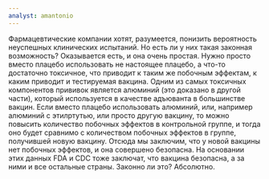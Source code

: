 ```yaml
---
analyst: amantonio
---
```


Фармацевтические компании хотят, разумеется, понизить вероятность неуспешных клинических испытаний. Но есть ли у них такая законная возможность?
Оказывается есть, и она очень простая. Нужно просто вместо плацебо использовать не настоящее плацебо, а что-то достаточно токсичное, что приводит к таким же побочным эффектам, к каким приводит и тестируемая вакцина. Одним из самых токсичных компонентов прививок является алюминий (это доказано в другой части), который используется в качестве адъюванта в большинстве вакцин. Если вместо плацебо использовать алюминий, или, например алюминий с этилртутью, или просто другую вакцину, то можно повысить количество побочных эффектов в контрольной группе, и тогда оно будет сравнимо с количеством побочных эффектов в группе, получившей новую вакцину. Отсюда мы заключим, что у новой вакцины нет побочных эффектов, и она совершено безопасна. На основании этих данных FDA и CDC тоже заключат, что вакцина безопасна, а за ними и все остальные страны.
Законно ли это? Абсолютно.
